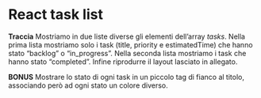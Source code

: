# React task list

**Traccia**
Mostriamo in due liste diverse gli elementi dell’array *tasks*. Nella prima lista mostriamo solo i task (title, priority e estimatedTime) che hanno stato “backlog” o “in_progress”. Nella seconda lista mostriamo i task che hanno stato “completed”.
Infine riprodurre il layout lasciato in allegato.

**BONUS**
Mostrare lo stato di ogni task in un piccolo tag di fianco al titolo, associando però ad ogni stato un colore diverso.